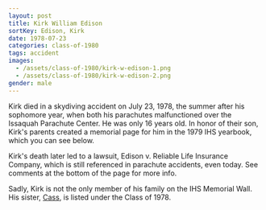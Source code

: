 ```yaml
---
layout: post
title: Kirk William Edison
sortKey: Edison, Kirk
date: 1978-07-23
categories: class-of-1980
tags: accident
images:
  - /assets/class-of-1980/kirk-w-edison-1.png
  - /assets/class-of-1980/kirk-w-edison-2.png
gender: male
---
```

Kirk died in a skydiving accident on July 23, 1978, the summer after his sophomore year, when both his parachutes malfunctioned over the Issaquah Parachute Center.  He was only 16 years old.  In honor of their son, Kirk's parents created a memorial page for him in the 1979 IHS yearbook, which you can see below.

Kirk's death later led to a lawsuit, Edison v. Reliable Life Insurance Company, which is still referenced in parachute accidents, even today. See comments at the bottom of the page for more info.

Sadly, Kirk is not the only member of his family on the IHS Memorial Wall. His sister, [Cass](https://ihsmemorial.org/class-of-1978/cathy-jean-edison/), is listed under the Class of 1978.